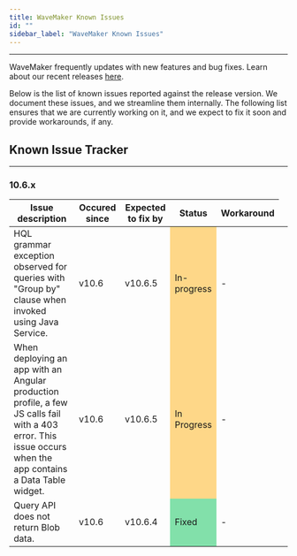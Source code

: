 ```yaml
---
title: WaveMaker Known Issues
id: ""
sidebar_label: "WaveMaker Known Issues"
---
```

---

WaveMaker frequently updates with new features and bug fixes. Learn about our recent releases [here](/learn/wavemaker-release-notes).

Below is the list of known issues reported against the release version. We document these issues, and we streamline them internally. The following list ensures that we are currently working on it, and we expect to fix it soon and provide workarounds, if any.

## Known Issue Tracker

---

### 10.6.x

|Issue description|Occured since|Expected to fix by|Status|Workaround|
|---|---|---|---|---|
|HQL grammar exception observed for queries with "Group by" clause when invoked using Java Service.|v10.6 | v10.6.5 <td bgcolor="FED788"> In-progress|-  |
|When deploying an app with an Angular production profile, a few JS calls fail with a 403 error. This issue occurs when the app contains a Data Table widget.| v10.6|v10.6.5 <td bgcolor="FED788"> In Progress|-|
|Query API does not return Blob data.| v10.6|v10.6.4 <td bgcolor="82E0AA"> Fixed|-|
